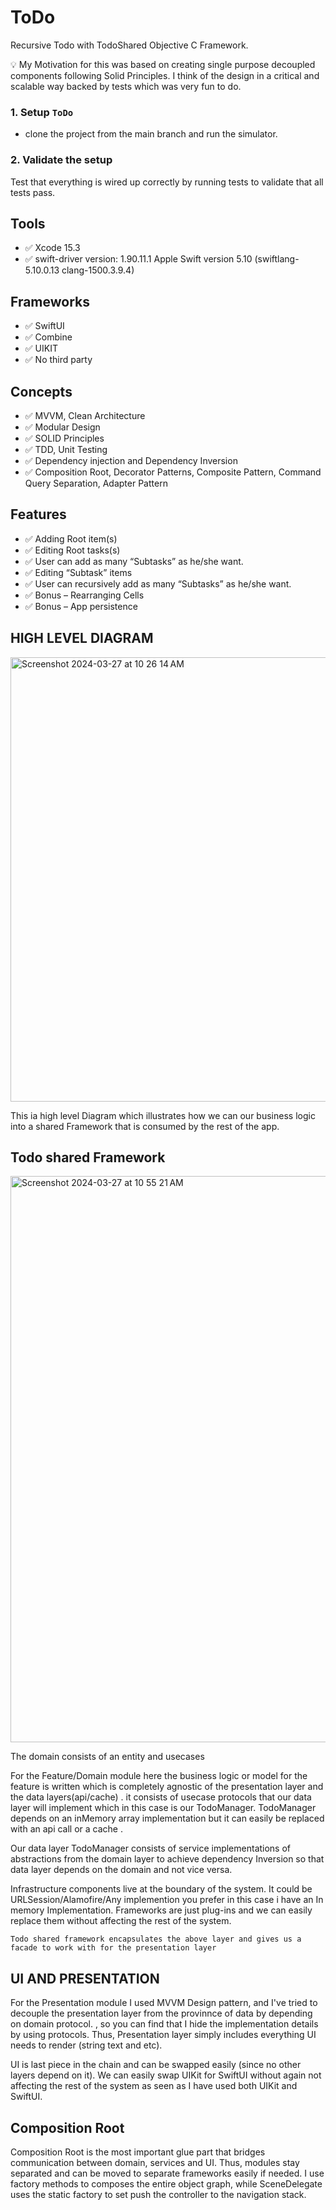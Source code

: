 # ToDo
Recursive Todo with TodoShared Objective C Framework.

💡 My Motivation for this was based on creating single purpose decoupled components following Solid Principles. I think of the design in a critical and scalable way backed by tests which was very fun to do.

### 1. Setup `ToDo` 
- clone the project from the main branch and run the simulator.
### 2. Validate the setup
Test that everything is wired up correctly by running tests to validate that all tests pass.

## Tools
- ✅ Xcode 15.3
- ✅ swift-driver version: 1.90.11.1 Apple Swift version 5.10 (swiftlang-5.10.0.13 clang-1500.3.9.4)

## Frameworks
- ✅ SwiftUI
- ✅ Combine
- ✅ UIKIT
- ✅ No third party

## Concepts
- ✅ MVVM, Clean Architecture
- ✅ Modular Design
- ✅ SOLID Principles
- ✅ TDD, Unit Testing
- ✅ Dependency injection and Dependency Inversion
- ✅ Composition Root, Decorator Patterns, Composite Pattern, Command Query Separation, Adapter Pattern


## Features
- ✅ Adding Root item(s)
- ✅ Editing Root tasks(s)
- ✅ User can add as many “Subtasks” as he/she want.
- ✅ Editing “Subtask” items
- ✅ User can recursively add as many “Subtasks” as he/she want.
- ✅ Bonus – Rearranging Cells
- ✅ Bonus – App persistence


## HIGH LEVEL DIAGRAM
<img width="711" alt="Screenshot 2024-03-27 at 10 26 14 AM" src="https://github.com/abdahad1996/ToDo/assets/28492677/656885c6-e6cb-4e9c-ad47-29dcd98991ea">

This ia high level Diagram which illustrates how we can our business logic into a shared Framework that is consumed by the rest of the app.

## Todo shared Framework
<img width="906" alt="Screenshot 2024-03-27 at 10 55 21 AM" src="https://github.com/abdahad1996/ToDo/assets/28492677/18b208f8-cf87-4076-8c13-83fd9134d3cb">

The domain consists of an entity and usecases 

For the Feature/Domain module here the business logic or model for the feature is written which is completely agnostic of the presentation layer and the data layers(api/cache) . it consists of usecase protocols that our data layer will implement which in this case is our TodoManager. TodoManager depends on an inMemory array implementation but it can easily be replaced with an api call or a cache .

Our data layer TodoManager consists of service implementations of abstractions from the domain layer to achieve dependency Inversion so that data layer depends on the domain and not vice versa.


Infrastructure components live at the boundary of the system. It could be URLSession/Alamofire/Any implemention you prefer in this case i have an In memory Implementation. Frameworks are just plug-ins and we can easily replace them without affecting the rest of the system.

`Todo shared framework encapsulates the above layer and gives us a facade to work with for the presentation layer`



## UI AND PRESENTATION
For the Presentation module I used MVVM Design pattern, and I've tried to decouple the presentation layer from the provinnce of data by depending on domain protocol. , so you can find that I hide the implementation details by using protocols. Thus, Presentation layer simply includes everything UI needs to render (string text and etc).

UI is last piece in the chain and can be swapped easily (since no other layers depend on it). We can easily swap UIKit for SwiftUI without again not affecting the rest of the system as seen as I have used both UIKit and SwiftUI.

## Composition Root
Composition Root is the most important glue part that bridges communication between domain, services and UI.  Thus, modules stay separated and can be moved to separate frameworks easily if needed. I use factory methods to composes the entire object graph, while SceneDelegate uses the static factory to set push the controller to the navigation stack.
